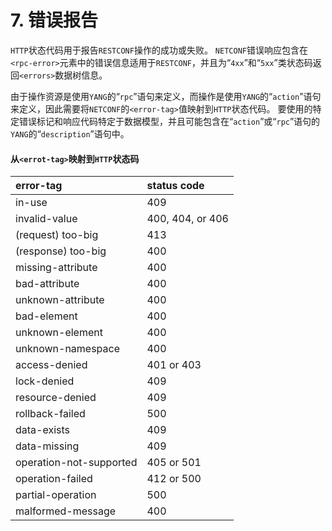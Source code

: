 # 7. 错误报告

`HTTP`状态代码用于报告`RESTCONF`操作的成功或失败。 `NETCONF`错误响应包含在`<rpc-error>`元素中的错误信息适用于`RESTCONF`，并且为“`4xx`”和“`5xx`”类状态码返回`<errors>`数据树信息。

由于操作资源是使用`YANG`的“`rpc`”语句来定义，而操作是使用`YANG`的“`action`”语句来定义，因此需要将`NETCONF`的`<error-tag>`值映射到`HTTP`状态代码。 要使用的特定错误标记和响应代码特定于数据模型，并且可能包含在“`action`”或“`rpc`”语句的`YANG`的“`description`”语句中。

#### 从`<errot-tag>`映射到`HTTP`状态码

| error-tag | status code |
| :------------- | :------------- |
| in-use                  | 409              |
| invalid-value           | 400, 404, or 406 |
| (request) too-big       | 413              |
| (response) too-big      | 400              |
| missing-attribute       | 400              |
| bad-attribute           | 400              |
| unknown-attribute       | 400              |
| bad-element             | 400              |
| unknown-element         | 400              |
| unknown-namespace       | 400              |
| access-denied           | 401 or 403       |
| lock-denied             | 409              |
| resource-denied         | 409              |
| rollback-failed         | 500              |
| data-exists             | 409              |
| data-missing            | 409              |
| operation-not-supported | 405 or 501       |
| operation-failed        | 412 or 500       |
| partial-operation       | 500              |
| malformed-message       | 400              |
